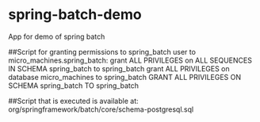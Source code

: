 # spring-batch-demo
App for demo of spring batch

##Script for granting permissions to spring_batch user to micro_machines.spring_batch:
grant ALL PRIVILEGES on ALL SEQUENCES IN SCHEMA spring_batch to spring_batch
grant ALL PRIVILEGES on database micro_machines to spring_batch
GRANT ALL PRIVILEGES ON SCHEMA spring_batch TO spring_batch

##Script that is executed is available at:
org/springframework/batch/core/schema-postgresql.sql